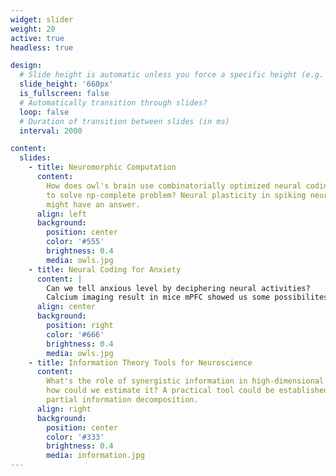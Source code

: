 ```yaml
---
widget: slider
weight: 20
active: true
headless: true

design:
  # Slide height is automatic unless you force a specific height (e.g. '400px')
  slide_height: '660px'
  is_fullscreen: false
  # Automatically transition through slides?
  loop: false
  # Duration of transition between slides (in ms)
  interval: 2000

content:
  slides:
    - title: Neuromorphic Computation
      content: 
        How does owl's brain use combinatorially optimized neural coding 
        to solve np-complete problem? Neural plasticity in spiking neural network
        might have an answer.
      align: left
      background:
        position: center
        color: '#555'
        brightness: 0.4
        media: owls.jpg
    - title: Neural Coding for Anxiety
      content: | 
        Can we tell anxious level by deciphering neural activities? 
        Calcium imaging result in mice mPFC showed us some possibilites.
      align: center
      background:
        position: right
        color: '#666'
        brightness: 0.4
        media: owls.jpg
    - title: Information Theory Tools for Neuroscience
      content: 
        What's the role of synergistic information in high-dimensional data, and
        how could we estimate it? A practical tool could be established based on 
        partial information decomposition.
      align: right
      background:
        position: center
        color: '#333'
        brightness: 0.4
        media: information.jpg
---
```

